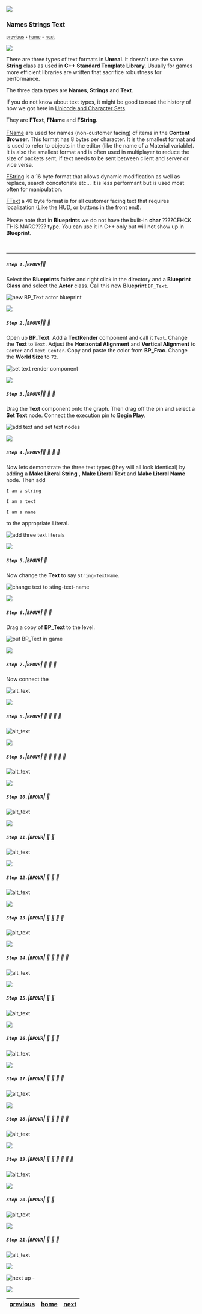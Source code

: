 ![](../images/line3.png)

### Names Strings Text

<sub>[previous](../fractions/README.md#user-content-fractional-numbers) • [home](../README.md#user-content-ue5-bp-overview) • [next](../)</sub>

![](../images/line3.png)

There are three types of text formats in **Unreal**.  It doesn't use the same **String** class as used in **C++ Standard Template Library**.  Usually for games more efficient libraries are written that sacrifice robustness for performance.

The three data types are **Names**, **Strings** and **Text**.

If you do not know about text types, it might be good to read the history of how we got here in [Unicode and Character Sets](https://www.joelonsoftware.com/2003/10/08/the-absolute-minimum-every-software-developer-absolutely-positively-must-know-about-unicode-and-character-sets-no-excuses/).

They are **FText**, **FName** and **FString**.<br><br>[FName](https://docs.unrealengine.com/en-us/Programming/UnrealArchitecture/StringHandling/FName) are used for names (non-customer facing) of items in the **Content Browser**. This format has 8 bytes per character. It is the smallest format and is used to refer to objects in the editor (like the name of a Material variable).  It is also the smallest format and is often used in multiplayer to reduce the size of packets sent, if text needs to be sent between client and server or vice versa.

[FString](https://docs.unrealengine.com/en-us/Programming/UnrealArchitecture/StringHandling/FString) is a 
16 byte format that allows dynamic modification as well as replace, search concatonate etc... It is less performant but is used most often for manipulation.

[FText](https://docs.unrealengine.com/en-us/Programming/UnrealArchitecture/StringHandling/FText) a 40 byte format is for all customer facing text that requires localization (Like the HUD, or buttons in the front end).<br><br>Please note that in **Blueprints** we do not have the built-in **char** ????CEHCK THIS MARC???? type. You can use it in C++ only but will not show up in **Blueprint**.

<br>

---

##### `Step 1.`\|`BPOVR`|:small_blue_diamond:

Select the **Blueprints** folder and right click in the directory and a **Blueprint Class** and select the **Actor** class.  Call this new **Blueprint** `BP_Text`.

![new BP_Text actor blueprint](images/createBP.png)

![](../images/line2.png)

##### `Step 2.`\|`BPOVR`|:small_blue_diamond: :small_blue_diamond: 

Open up **BP_Text**. Add a **TextRender** component and call it `Text`. Change the **Text** to `Text`.  Adjust the **Horizontal Alignment** and **Vertical Alignment** to `Center` and `Text Center`.  Copy and paste the color from **BP_Frac**.  Change the **World Size** to `72`.

![set text render component](images/textRenderComponent.png)

![](../images/line2.png)

##### `Step 3.`\|`BPOVR`|:small_blue_diamond: :small_blue_diamond: :small_blue_diamond:

Drag the **Text** component onto the graph.  Then drag off the pin and select a **Set Text** node.  Connect the execution pin to **Begin Play**.

![add text and set text nodes](images/setText.png)

![](../images/line2.png)

##### `Step 4.`\|`BPOVR`|:small_blue_diamond: :small_blue_diamond: :small_blue_diamond: :small_blue_diamond:

Now lets demonstrate the three text types (they will all look identical) by adding a **Make Literal String** , **Make Literal Text** and **Make Literal Name** node. Then add

`I am a string`

`I am a text`

`I am a name`

to the appropriate Literal.

![add three text literals](images/makeLiterals.png)

![](../images/line2.png)

##### `Step 5.`\|`BPOVR`| :small_orange_diamond:

Now change the **Text** to say `String-TextName`.

![change text to sting-text-name](images/stringTextNam.png)

![](../images/line2.png)

##### `Step 6.`\|`BPOVR`| :small_orange_diamond: :small_blue_diamond:

Drag a copy of **BP_Text** to the level.

![put BP_Text in game](images/dragToGame.png)

![](../images/line2.png)

##### `Step 7.`\|`BPOVR`| :small_orange_diamond: :small_blue_diamond: :small_blue_diamond:

Now connect the 

![alt_text](images/showText.png)

![](../images/line2.png)

##### `Step 8.`\|`BPOVR`| :small_orange_diamond: :small_blue_diamond: :small_blue_diamond: :small_blue_diamond:

![alt_text](images/.png)

![](../images/line2.png)

##### `Step 9.`\|`BPOVR`| :small_orange_diamond: :small_blue_diamond: :small_blue_diamond: :small_blue_diamond: :small_blue_diamond:

![alt_text](images/.png)

![](../images/line2.png)

##### `Step 10.`\|`BPOVR`| :large_blue_diamond:

![alt_text](images/.png)

![](../images/line2.png)

##### `Step 11.`\|`BPOVR`| :large_blue_diamond: :small_blue_diamond: 

![alt_text](images/.png)

![](../images/line2.png)

##### `Step 12.`\|`BPOVR`| :large_blue_diamond: :small_blue_diamond: :small_blue_diamond: 

![alt_text](images/.png)

![](../images/line2.png)

##### `Step 13.`\|`BPOVR`| :large_blue_diamond: :small_blue_diamond: :small_blue_diamond:  :small_blue_diamond: 

![alt_text](images/.png)

![](../images/line2.png)

##### `Step 14.`\|`BPOVR`| :large_blue_diamond: :small_blue_diamond: :small_blue_diamond: :small_blue_diamond:  :small_blue_diamond: 

![alt_text](images/.png)

![](../images/line2.png)

##### `Step 15.`\|`BPOVR`| :large_blue_diamond: :small_orange_diamond: 

![alt_text](images/.png)

![](../images/line2.png)

##### `Step 16.`\|`BPOVR`| :large_blue_diamond: :small_orange_diamond:   :small_blue_diamond: 

![alt_text](images/.png)

![](../images/line2.png)

##### `Step 17.`\|`BPOVR`| :large_blue_diamond: :small_orange_diamond: :small_blue_diamond: :small_blue_diamond:

![alt_text](images/.png)

![](../images/line2.png)

##### `Step 18.`\|`BPOVR`| :large_blue_diamond: :small_orange_diamond: :small_blue_diamond: :small_blue_diamond: :small_blue_diamond:

![alt_text](images/.png)

![](../images/line2.png)

##### `Step 19.`\|`BPOVR`| :large_blue_diamond: :small_orange_diamond: :small_blue_diamond: :small_blue_diamond: :small_blue_diamond: :small_blue_diamond:

![alt_text](images/.png)

![](../images/line2.png)

##### `Step 20.`\|`BPOVR`| :large_blue_diamond: :large_blue_diamond:

![alt_text](images/.png)

![](../images/line2.png)

##### `Step 21.`\|`BPOVR`| :large_blue_diamond: :large_blue_diamond: :small_blue_diamond:

![alt_text](images/.png)

![](../images/line.png)

<!-- <img src="https://via.placeholder.com/1000x100/45D7CA/000000/?text=Next Up - ADD NEXT PAGE"> -->

![next up - ](images/banner.png)

![](../images/line.png)

| [previous](../fractions/README.md#user-content-fractional-numbers)| [home](../README.md#user-content-ue5-bp-overview) | [next](../)|
|---|---|---|
